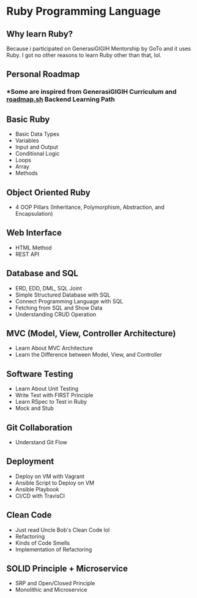 # Ruby Programming Language

## Why learn Ruby?
Because i participated on GenerasiGIGIH Mentorship by GoTo and it uses Ruby. I got no other reasons to learn Ruby other than that, lol.

## Personal Roadmap 
### *Some are inspired from GenerasiGIGIH Curriculum and [roadmap.sh](https://roadmap.sh/) Backend Learning Path

## Basic Ruby
- Basic Data Types
- Variables
- Input and Output
- Conditional Logic
- Loops
- Array
- Methods

## Object Oriented Ruby
- 4 OOP Pillars (Inheritance, Polymorphism, Abstraction, and Encapsulation)

## Web Interface
- HTML Method
- REST API

## Database and SQL
- ERD, EDD, DML, SQL Joint
- Simple Structured Database with SQL
- Connect Programming Language with SQL
- Fetching from SQL and Show Data
- Understanding CRUD Operation

## MVC (Model, View, Controller Architecture)
- Learn About MVC Architecture
- Learn the Difference between Model, View, and Controller

## Software Testing
- Learn About Unit Testing
- Write Test with FIRST Principle
- Learn RSpec to Test in Ruby
- Mock and Stub

## Git Collaboration
- Understand Git Flow

## Deployment
- Deploy on VM with Vagrant
- Ansible Script to Deploy on VM
- Ansible Playbook
- CI/CD with TravisCI

## Clean Code
- Just read Uncle Bob's Clean Code lol
- Refactoring
- Kinds of Code Smells
- Implementation of Refactoring

## SOLID Principle + Microservice
- SRP and Open/Closed Principle
- Monolithic and Microservice